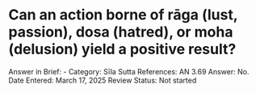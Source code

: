 # Can an action borne of rāga (lust, passion), dosa (hatred), or moha (delusion) yield a positive result?

Answer in Brief: -
 Category: Sīla
Sutta References: AN 3.69
Answer: No.
Date Entered: March 17, 2025
Review Status: Not started